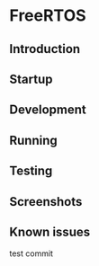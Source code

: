 # FreeRTOS

## Introduction

## Startup

## Development

## Running

## Testing

## Screenshots

## Known issues

test commit
